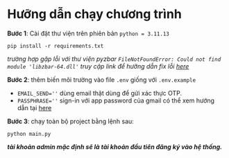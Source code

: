 # Hưỡng dẫn chạy chương trình
**Bước 1**: Cài đặt thư viện trên phiên bản `python = 3.11.13`
```
pip install -r requirements.txt 
```

*trường hợp gặp lỗi với thư viện pyzbar `FileNotFoundError: Could not find module 'libzbar-64.dll'` truy cập link để hưỡng dẫn fix lỗi [here](https://github.com/NaturalHistoryMuseum/pyzbar/issues/93)*

**Bước 2**: thêm biến môi trường vào file `.env` giống với `.env.example`
-  `EMAIL_SEND=''` dùng email thật dùng để gửi xác thực OTP.
- `PASSPHRASE=''` sign-in với app password của gmail có thể xem hướng dẫn tại [here](https://support.google.com/mail/answer/185833?hl=en)


**Bước 3**: chạy toàn bộ project bằng lệnh sau:
```
python main.py
```
***tài khoản admin mặc định sẽ là tài khoản đầu tiên đăng ký vào hệ thống.***